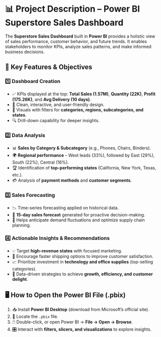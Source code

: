# 📊 **Project Description – Power BI Superstore Sales Dashboard**

The **Superstore Sales Dashboard** built in **Power BI** provides a holistic view of sales performance, customer behavior, and future trends. It enables stakeholders to monitor KPIs, analyze sales patterns, and make informed business decisions.

## 🎯 **Key Features & Objectives**

### 1️⃣ Dashboard Creation

* ✅ KPIs displayed at the top: **Total Sales (1.57M)**, **Quantity (22K)**, **Profit (175.26K)**, and **Avg Delivery (10 days)**.
* 🎨 Clean, interactive, and user-friendly design.
* 🔄 Visuals with filters for **categories, regions, subcategories, and states**.
* 🔍 Drill-down capability for deeper insights.

### 2️⃣ Data Analysis

* 📊 **Sales by Category & Subcategory** (e.g., Phones, Chairs, Binders).
* 🌍 **Regional performance** – West leads (33%), followed by East (29%), South (22%), Central (16%).
* 🏆 Identification of **top-performing states** (California, New York, Texas, etc.).
* 💳 Analysis of **payment methods** and **customer segments**.

### 3️⃣ Sales Forecasting

* 📉 Time-series forecasting applied on historical data.
* 📅 **15-day sales forecast** generated for proactive decision-making.
* 🔮 Helps anticipate demand fluctuations and optimize supply chain planning.

### 4️⃣ Actionable Insights & Recommendations

* 💡 Target **high-revenue states** with focused marketing.
* 🚀 Encourage faster shipping options to improve customer satisfaction.
* 📈 Prioritize investment in **technology and office supplies** (top-selling categories).
* 🤝 Data-driven strategies to achieve **growth, efficiency, and customer delight**.

## 🖥️ **How to Open the Power BI File (.pbix)**

1. 📥 Install **Power BI Desktop** (download from Microsoft’s official site).
2. 📂 Locate the `.pbix` file.
3. 🖱️ Double-click, or open Power BI → **File → Open → Browse**.
4. 🎛️ Interact with **filters, slicers, and visualizations** to explore insights.
